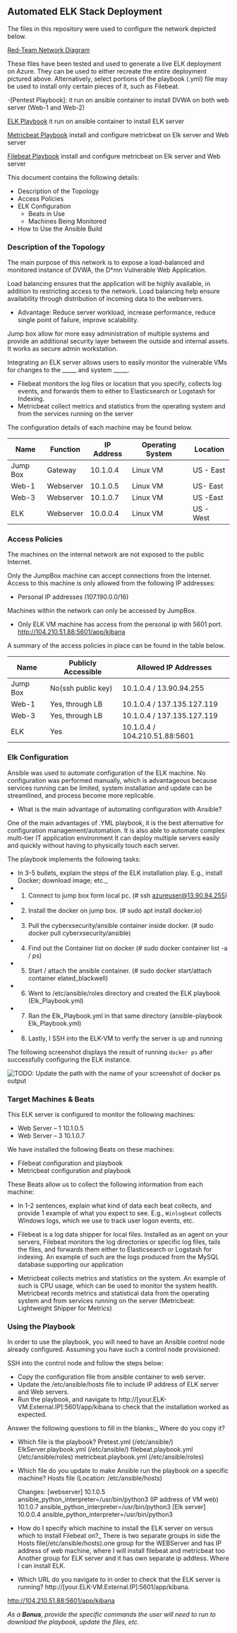## Automated ELK Stack Deployment

The files in this repository were used to configure the network depicted below.

[Red-Team Network Diagram](https://github.com/DhawalPandya/CyberSecurity/blob/main/Elk-Stack-Diagram/RedTeam-Diagram.JPG)

These files have been tested and used to generate a live ELK deployment on Azure. They can be used to either recreate the entire deployment pictured above. Alternatively, select portions of the playbook (.yml) file may be used to install only certain pieces of it, such as Filebeat.

  -[Pentest Playbook]: it run on ansible container to install DVWA on both web server (Web-1 and Web-2) 
  
 [ELK Playbook](https://github.com/DhawalPandya/CyberSecurity/blob/main/Ansible-Playbook/ELK-Playbook.yml) it run on ansible container to install ELK server
  
 [Metricbeat Playbook](https://github.com/DhawalPandya/CyberSecurity/blob/main/Ansible-Playbook/Filebeat-Playbook.yml) install and configure metricbeat on Elk server and Web server
 
 [Filebeat Playbook](https://github.com/DhawalPandya/CyberSecurity/blob/main/Ansible-Playbook/Filebeat-Playbook.yml) install and configure metricbeat on Elk server and Web server 
  
  
This document contains the following details:
- Description of the Topology
- Access Policies
- ELK Configuration
  - Beats in Use
  - Machines Being Monitored
- How to Use the Ansible Build


### Description of the Topology

The main purpose of this network is to expose a load-balanced and monitored instance of DVWA, the D*mn Vulnerable Web Application.

Load balancing ensures that the application will be highly available, in addition to restricting access to the network. Load balancing help ensure availability through distribution of incoming data to the webservers.
- Advantage: Reduce server workload, increase performance, reduce single point of failure, improve scalability.

Jump box allow for more easy administration of multiple systems and provide an additional security layer between the outside and internal assets. It works as secure admin workstation.

Integrating an ELK server allows users to easily monitor the vulnerable VMs for changes to the _____ and system _____.
- Filebeat monitors the log files or location that you specify, collects log events, and forwards them to either to Elasticsearch or Logstash for Indexing.
- Metricbeat collect metrics and statistics from the operating system and from the services running on the server

The configuration details of each machine may be found below.

| Name     | Function | IP Address | Operating System |Location   |	
|----------|----------|------------|------------------|---------  |
| Jump Box | Gateway  | 10.1.0.4   | Linux VM         |US - East  |
| Web-1    |Webserver | 10.1.0.5   | Linux VM         |US- East   |
| Web-3    |Webserver | 10.1.0.7   | Linux VM         |US -East   |
| ELK      |Webserver | 10.0.0.4   | Linux VM         |US - West  |

### Access Policies

The machines on the internal network are not exposed to the public Internet. 

Only the JumpBox machine can accept connections from the Internet. Access to this machine is only allowed from the following IP addresses:
- Personal IP addresses (107.190.0.0/16)

Machines within the network can only be accessed by JumpBox.
- Only ELK VM machine has access from the personal ip with 5601 port. http://104.210.51.88:5601/app/kibana

A summary of the access policies in place can be found in the table below.

| Name     | Publicly Accessible | Allowed IP Addresses 	     |
|----------|---------------------|-------------------------------|
| Jump Box | No(ssh public key)  | 10.1.0.4 / 13.90.94.255	     |
| Web-1    | Yes, through LB     | 10.1.0.4 / 137.135.127.119    |                     	
| Web-3    | Yes, through LB     | 10.1.0.4 / 137.135.127.119    |
| ELK      |  Yes                | 10.1.0.4 / 104.210.51.88:5601 |

### Elk Configuration

Ansible was used to automate configuration of the ELK machine. No configuration was performed manually, which is advantageous because services running can be limited, system installation and update can be streamlined, and process become more replicable.
- What is the main advantage of automating configuration with Ansible?

One of the main advantages of .YML playbook, it is the best alternative for configuration management/automation.
It is also able to automate complex multi-tier IT application environment
It can deploy multiple servers easily and quickly without having to physically touch each server.


The playbook implements the following tasks:
- In 3-5 bullets, explain the steps of the ELK installation play. E.g., install Docker; download image; etc._
- 1.	Connect to jump box form local pc. (# ssh azureuser@13.90.94.255) 
- 2.	Install the docker on jump box. (# sudo apt install docker.io) 
- 3.	Pull the cyberxsecurity/ansible container inside docker. (# sudo docker pull cyberxsecurity/ansible)
- 4.	Find out the Container list on docker (# sudo docker container list -a / ps)
- 5.	Start / attach the ansible container. (# sudo docker start/attach container elated_blackwell)
- 6.	Went to /etc/ansible/roles directory and created the ELK playbook (Elk_Playbook.yml)
- 7.	Ran the Elk_Playbook.yml in that same directory (ansible-playbook Elk_Playbook.yml)
- 8.	Lastly, I SSH into the ELK-VM to verify the server is up and running

The following screenshot displays the result of running `docker ps` after successfully configuring the ELK instance.

![TODO: Update the path with the name of your screenshot of docker ps output](Images/docker_ps_output.png)

### Target Machines & Beats
This ELK server is configured to monitor the following machines:
- Web Server – 1		10.1.0.5
- Web Server – 3		10.1.0.7

We have installed the following Beats on these machines:
- Filebeat configuration and playbook
- Metricbeat configuration and playbook


These Beats allow us to collect the following information from each machine:
- In 1-2 sentences, explain what kind of data each beat collects, and provide 1 example of what you expect to see. E.g., `Winlogbeat` collects Windows logs, which we use to track user logon events, etc.

- Filebeat is a log data shipper for local files. Installed as an agent on your servers, Filebeat monitors the log directories or specific log files, tails the files, and forwards them either to Elasticsearch or Logstash for indexing. An example of such are the logs produced from the MySQL database supporting our application

- Metricbeat collects metrics and statistics on the system. An example of such is CPU usage, which can be used to monitor the system health. Metricbeat records metrics and statistical data from the operating system and from services running on the server (Metricbeat: Lightweight Shipper for Metrics)


### Using the Playbook
In order to use the playbook, you will need to have an Ansible control node already configured. Assuming you have such a control node provisioned: 

SSH into the control node and follow the steps below:
- Copy the configuration file from ansible container to web server.
- Update the /etc/ansible/hosts file to include IP address of ELK server and Web servers.
- Run the playbook, and navigate to http://[your.ELK-VM.External.IP]:5601/app/kibana to check that the installation worked as expected.

Answer the following questions to fill in the blanks:_ Where do you copy it?
- Which file is the playbook?
  Pretest.yml (/etc/ansible/)
  ElkServer.playbook.yml (/etc/ansible/)
  filebeat.playbook.yml (/etc/ansible/roles)
  metricbeat.playbook.yml (/etc/ansible/roles)
  
   
- Which file do you update to make Ansible run the playbook on a specific machine? 
  Hosts file (Location: /etc/ansible/hosts)
	
	Changes: [webserver]
	10.1.0.5 ansible_python_interpreter=/usr/bin/python3 (IP address of VM web)
	10.1.0.7 ansible_python_interpreter=/usr/bin/python3
			[Elk server]
	10.0.0.4 ansible_python_interpreter=/usr/bin/python3  

- How do I specify which machine to install the ELK server on versus which to install Filebeat on?_
  There is two separate groups in side the Hosts file(/etc/ansible/hosts).one group for the WEBServer and has IP address of web machine, where I will install filebeat and metricbeat too Another group for ELK server and it has own separate ip addtess. Where I can install ELK. 

- Which URL do you navigate to in order to check that the ELK server is running?
 http://[your.ELK-VM.External.IP]:5601/app/kibana.
 
 http://104.210.51.88:5601/app/kibana

_As a **Bonus**, provide the specific commands the user will need to run to download the playbook, update the files, etc._
